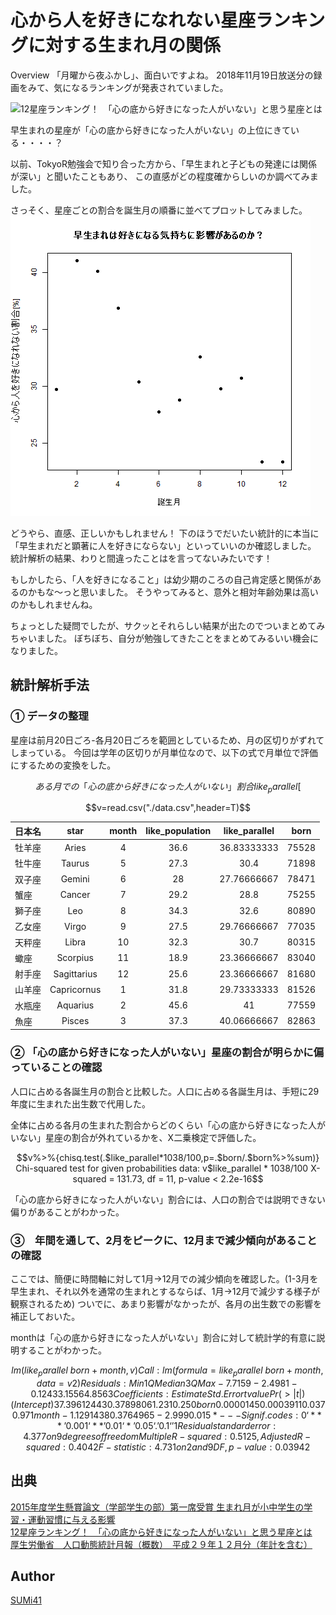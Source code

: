 心から人を好きになれない星座ランキングに対する生まれ月の関係
====

Overview
「月曜から夜ふかし」、面白いですよね。
2018年11月19日放送分の録画をみて、気になるランキングが発表されていました。

![12星座ランキング！　「心の底から好きになった人がいない」と思う星座とは](https://sirabee.com/wp/wp-content/uploads/2018/10/sirabee20181024seiza_kokoronosokokarasuki2-600x395.jpg "12星座ランキング！　「心の底から好きになった人がいない」と思う星座とは")

早生まれの星座が「心の底から好きになった人がいない」の上位にきている・・・・？

以前、TokyoR勉強会で知り合った方から、「早生まれと子どもの発達には関係が深い」と聞いたこともあり、
この直感がどの程度確からしいのか調べてみました。

さっそく、星座ごとの割合を誕生月の順番に並べてプロットしてみました。
![plot.png](./image/plot.png "plot.png")

どうやら、直感、正しいかもしれません！
下のほうでだいたい統計的に本当に「早生まれだと顕著に人を好きにならない」といっていいのか確認しました。
統計解析の結果、わりと間違ったことはを言ってないみたいです！

もしかしたら、「人を好きになること」は幼少期のころの自己肯定感と関係があるのかもな～っと思いました。
そうやってみると、意外と相対年齢効果は高いのかもしれませんね。

ちょっとした疑問でしたが、サクッとそれらしい結果が出たのでついまとめてみちゃいました。
ぼちぼち、自分が勉強してきたことをまとめてみるいい機会になりました。


## 統計解析手法
### ① データの整理
星座は前月20日ごろ-各月20日ごろを範囲としているため、月の区切りがずれてしまっている。
今回は学年の区切りが月単位なので、以下の式で月単位で評価にするための変換をした。
```math
ある月での「心の底から好きになった人がいない」割合 like_parallel[%] = その月の星座での割合[%] *20日/30日 + 前月の星座での割合[%] *10日/30日 
```

```math
v=read.csv("./data.csv",header=T)
```

|日本名 |star |month |like_population |like_parallel |born|
|---|:-:|:-:|:-:|:-:|:-:|
|牡羊座 |Aries |4 |36.6 |36.83333333 |75528|
|牡牛座 |Taurus |5 |27.3 |30.4 |71898|
|双子座 |Gemini |6 |28 |27.76666667 |78471|
|蟹座 |Cancer |7 |29.2 |28.8 |75255|
|獅子座 |Leo |8 |34.3 |32.6 |80890|
|乙女座 |Virgo |9 |27.5 |29.76666667 |77035|
|天秤座 |Libra |10 |32.3 |30.7 |80315|
|蠍座 |Scorpius |11 |18.9 |23.36666667 |83040|
|射手座 |Sagittarius |12 |25.6 |23.36666667 |81680|
|山羊座 |Capricornus |1 |31.8 |29.73333333 |81526|
|水瓶座 |Aquarius |2 |45.6 |41 |77559|
|魚座 |Pisces |3 |37.3 |40.06666667 |82863|


### ② 「心の底から好きになった人がいない」星座の割合が明らかに偏っていることの確認
人口に占める各誕生月の割合と比較した。人口に占める各誕生月は、手短に29年度に生まれた出生数で代用した。

全体に占める各月の生まれた割合からどのくらい「心の底から好きになった人がいない」星座の割合が外れているかを、Χ二乗検定で評価した。

```math
v%>%{chisq.test(.$like_parallel*1038/100,p=.$born/.$born%>%sum)}
        Chi-squared test for given probabilities

data:  v$like_parallel * 1038/100
X-squared = 131.73, df = 11, p-value < 2.2e-16
```

「心の底から好きになった人がいない」割合には、人口の割合では説明できない偏りがあることがわかった。


### ③　年間を通して、2月をピークに、12月まで減少傾向があることの確認
ここでは、簡便に時間軸に対して1月→12月での減少傾向を確認した。(1-3月を早生まれ、それ以外を通常の生まれとするならば、1月→12月で減少する様子が観察されるため)
ついでに、あまり影響がなかったが、各月の出生数での影響を補正しておいた。

monthは「心の底から好きになった人がいない」割合に対して統計学的有意に説明することがわかった。

```math
lm(like_parallel~born+month,v)%>%summary

Call:
lm(formula = like_parallel ~ born + month, data = v2)

Residuals:
    Min      1Q  Median      3Q     Max 
-7.7159 -2.4981 -0.1243  3.1556  4.8563 

Coefficients:
              Estimate Std. Error t value Pr(>|t|)  
(Intercept) 37.3961244 30.3789806   1.231    0.250  
born         0.0000145  0.0003911   0.037    0.971  
month       -1.1291438  0.3764965  -2.999    0.015 *
---
Signif. codes:  0 ‘***’ 0.001 ‘**’ 0.01 ‘*’ 0.05 ‘.’ 0.1 ‘ ’ 1

Residual standard error: 4.377 on 9 degrees of freedom
Multiple R-squared:  0.5125,    Adjusted R-squared:  0.4042 
F-statistic: 4.731 on 2 and 9 DF,  p-value: 0.03942
```


## 出典
[2015年度学生懸賞論文（学部学生の部）第一席受賞 生まれ月が小中学生の学習・運動習慣に与える影響](https://www.waseda.jp/fcom/soc/assets/uploads/2016/11/wcom447-448_03.pdf)<br>
[12星座ランキング！　「心の底から好きになった人がいない」と思う星座とは](https://sirabee.com/2018/11/03/20161847984/)<br>
[厚生労働省　人口動態統計月報（概数）　平成２９年１２月分（年計を含む）](https://www.mhlw.go.jp/toukei/saikin/hw/jinkou/geppo/m2017/dl/all2912.pdf)<br>


## Author
[SUMi41](https://github.com/SUMi41)
